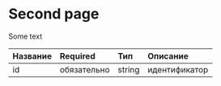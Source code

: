 # Second page

Some text

| Название |  Required | Тип | Описание |
| :--- | :--- | :--- | :--- |
| id | обязательно | string | идентификатор |

